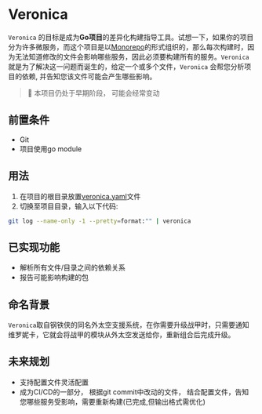 Veronica
===
`Veronica` 的目标是成为**Go项目**的差异化构建指导工具。试想一下，如果你的项目分为许多微服务，而这个项目是以[Monorepo](https://en.wikipedia.org/wiki/Monorepo)的形式组织的，那么每次构建时，因为无法知道修改的文件会影响哪些服务，因此必须要构建所有的服务。`Veronica` 就是为了解决这一问题而诞生的，给定一个或多个文件，`Veronica` 会帮您分析项目的依赖, 并告知您该文件可能会产生哪些影响。  
> :construction: 本项目仍处于早期阶段， 可能会经常变动

## 前置条件
 - Git
 - 项目使用go module

## 用法
1. 在项目的根目录放置[veronica.yaml](./veronica.yaml)文件
2. 切换至项目目录，输入以下代码:
```bash
git log --name-only -1 --pretty=format:"" | veronica
```
## 已实现功能
 - 解析所有文件/目录之间的依赖关系
 - 报告可能影响构建的包

## 命名背景
`Veronica`取自钢铁侠的同名外太空支援系统，在你需要升级战甲时，只需要通知维罗妮卡，它就会将战甲的模块从外太空发送给你，重新组合后完成升级。

## 未来规划
 - 支持配置文件灵活配置
 - 成为CI/CD的一部分， 根据git commit中改动的文件， 结合配置文件，告知您哪些服务受影响，需要重新构建(已完成,但输出格式需优化)

